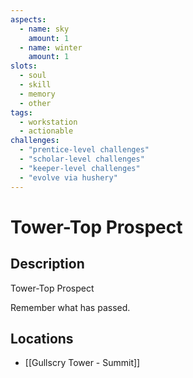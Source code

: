 ```yaml
---
aspects: 
  - name: sky
    amount: 1
  - name: winter
    amount: 1
slots:
  - soul
  - skill
  - memory
  - other
tags:
  - workstation
  - actionable
challenges:
  - "prentice-level challenges"
  - "scholar-level challenges"
  - "keeper-level challenges"
  - "evolve via hushery"
---
```


# Tower-Top Prospect

## Description
Tower-Top Prospect

Remember what has passed.
## Locations
- [[Gullscry Tower - Summit]]